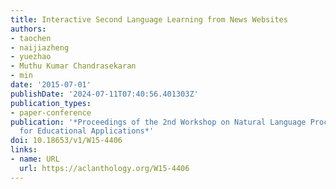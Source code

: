 ```yaml
---
title: Interactive Second Language Learning from News Websites
authors:
- taochen
- naijiazheng
- yuezhao
- Muthu Kumar Chandrasekaran
- min
date: '2015-07-01'
publishDate: '2024-07-11T07:40:56.401303Z'
publication_types:
- paper-conference
publication: '*Proceedings of the 2nd Workshop on Natural Language Processing Techniques
  for Educational Applications*'
doi: 10.18653/v1/W15-4406
links:
- name: URL
  url: https://aclanthology.org/W15-4406
---
```

